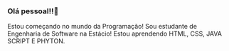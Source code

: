 ### Olá pessoal!!👋
Estou começando no mundo da Programação!
Sou estudante de Engenharia de Software na Estácio!
Estou aprendendo HTML, CSS, JAVA SCRIPT E PHYTON. 
